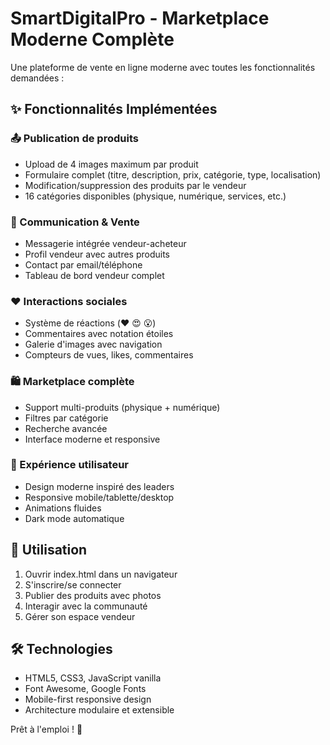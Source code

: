# SmartDigitalPro - Marketplace Moderne Complète

Une plateforme de vente en ligne moderne avec toutes les fonctionnalités demandées :

## ✨ Fonctionnalités Implémentées

### 📤 Publication de produits
- Upload de 4 images maximum par produit
- Formulaire complet (titre, description, prix, catégorie, type, localisation)
- Modification/suppression des produits par le vendeur
- 16 catégories disponibles (physique, numérique, services, etc.)

### 💬 Communication & Vente
- Messagerie intégrée vendeur-acheteur
- Profil vendeur avec autres produits
- Contact par email/téléphone
- Tableau de bord vendeur complet

### ❤️ Interactions sociales
- Système de réactions (❤️ 😍 😮)
- Commentaires avec notation étoiles
- Galerie d'images avec navigation
- Compteurs de vues, likes, commentaires

### 🛍️ Marketplace complète
- Support multi-produits (physique + numérique)
- Filtres par catégorie
- Recherche avancée
- Interface moderne et responsive

### 💎 Expérience utilisateur
- Design moderne inspiré des leaders
- Responsive mobile/tablette/desktop
- Animations fluides
- Dark mode automatique

## 🚀 Utilisation
1. Ouvrir index.html dans un navigateur
2. S'inscrire/se connecter
3. Publier des produits avec photos
4. Interagir avec la communauté
5. Gérer son espace vendeur

## 🛠️ Technologies
- HTML5, CSS3, JavaScript vanilla
- Font Awesome, Google Fonts
- Mobile-first responsive design
- Architecture modulaire et extensible

Prêt à l'emploi ! 🎉
